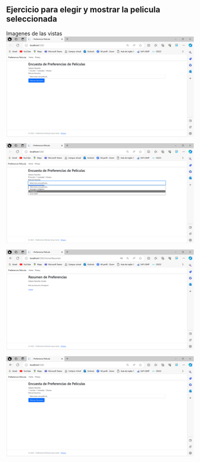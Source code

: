 ## Ejercicio para elegir y mostrar la pelicula seleccionada

Imagenes de las vistas
![Alt text](image.png)

![Alt text](image-1.png)

![Alt text](image-2.png)

![Alt text](image-3.png)
